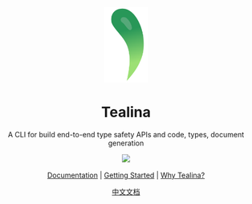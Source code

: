 <p align="center">
<img src="https://github.com/tealina/docs-en/blob/main/docs/public/logov2.svg" height="150">
</p>

<h1 align="center">
Tealina
</h1>
<p align="center">
A CLI for build end-to-end type safety APIs
and code, types, document generation
<p>
<p align="center">
  <a href="https://www.npmjs.com/package/tealina"><img src="https://img.shields.io/npm/v/tealina?color=289758&label="></a>
<p>

<p align="center">
 <a href="https://tealina.dev">Documentation</a> | <a href="https://tealina.dev/guide/">Getting Started</a> | <a href="https://tealina.dev/why">Why Tealina?</a>
</p>
<p align="center">
<a href="https://cn.tealina.dev">中文文档</a>
</p>


<h4 align="center">

</h4>
<br>
<br>




